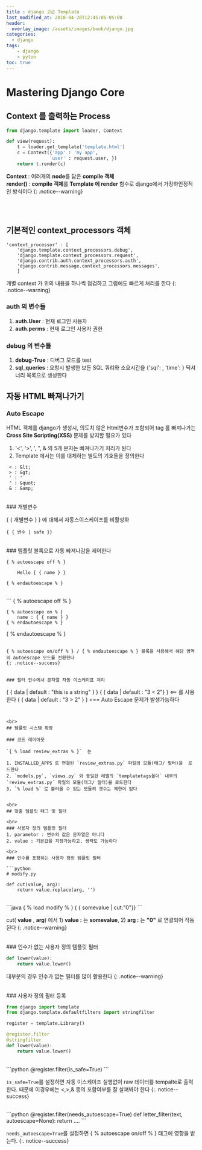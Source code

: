```yaml
---
title : django 고급 Template
last_modified_at: 2018-04-28T12:45:06-05:00
header:
  overlay_image: /assets/images/book/django.jpg
categories:
  - django
tags: 
    - django
    - pyton
toc: true    
---
```



# Mastering Django Core

## Context 를 출력하는 Process

```python
from django.template import loader, Context

def view(request):
    t = loader.get_template('template.html')
    c = Context({'app' : 'my app',
                'user' : request.user, })
    return t.render(c)
```

**Context** : 여러개의 **node**를 담은 **compile 객체**<br>
**render()** : **compile 객체**를 **Template 에 render** 함수로 django에서 가장하안정적인 방식이다
{: .notice--warning} 

<br><br>
## 기본적인 context_processors 객체 

```
'context_processor' : [
    'django.template.context_processors.debug',
    'django.template.context_processors.request',
    'django.contrib.auth.context_processors.auth',
    'django.contrib.message.context_processors.messages',
    ]
```

개별 context 가 위의 내용을 하나씩 점검하고 그럼에도 빠르게 처리를 한다 
{: .notice--warning} 

### auth 의 변수들
1. **auth.User** : 현재 로그인 사용자
2. **auth.perms** : 현재 로그인 사용자 권한

### debug 의 변수들
1. **debug-True** : 디버그 모드를 test
2. **sql_queries** : 요청시 발생한 보든 SQL 쿼리와 소요시간을 {'sql': , 'time': } 딕셔너리 목록으로 생성한다


## 자동 HTML 빠져나가기 

### Auto Escape

HTML 객체를 django가 생성시, 의도치 않은 Html변수가 포함되어 tag 를 빠져나가는 **Cross Site Scripting(XSS)** 문제를 방지할 필요가 있다

1. '<', '>', ', ", & 의 5개 문자는 빠져나가기 처리가 된다
2. Template 에서는 이를 대체하는 별도의 기호들을 정의한다
```
 < : &lt;
 > : &gt;
 ' : '
 " : &quot;
 & : &amp;
```

<br>
### 개별변수 

{ { 개별변수 } } 에 대해서 자동스이스케이프를 비활성화 

```
{ { 변수 | safe }} 
```

<br>
### 템플릿 블록으로 자동 빠져나감을 제어한다 

```
{ % autoescape off % }

    Hello { { name } }

{ % endautoescape % }
```

<br>
```
{ % autoescape off % }

    { % autoescape on % }
        name : { { name } }
    { % endautoescape % }

{ % endautoescape % }
```

{ % autoescape on/off % } / { % endautoescape % } 블록을 사용해서 해당 영역의 autoescape 모드를 전환한다
{: .notice--success}


### 필터 인수에서 문자열 자동 이스케이프 처리

```
{ { data | default : "this is a string" } }
{ { data | default : "3 &lt; 2"} }   <== 를 사용한다
{ { data | default : "3 > 2" } }     <== Auto Escape 문제가 발생가능하다 
```


<br>
## 템플릿 시스템 확장

### 코드 레이아웃

`{ % load review_extras % }`  는 

1. INSTALLED_APPS 로 연결된 `review_extras.py` 파일의 모듈(태그/ 필터)을  로드한다
2. `models.py`, `views.py` 와 동일한 레벨의 `templatetags폴더` 내부의 `review_extras.py` 파일의 모듈(태그/ 필터)을 로드한다 
3. `% load %` 로 불러올 수 있는 모듈의 갯수는 제한이 없다


<br>
## 맞춤 템플릿 태그 및 필터

<br>
### 사용자 정의 템플릿 필터
1. parametor : 변수의 값은 문자열은 아니다
2. value : 기본값을 지정가능하고, 생략도 가능하다

<br>
### 인수를 포함하는 사용자 정의 템플릿 필터

```python
# modify.py

def cut(value, arg):
    return value.replace(arg, '')
```

<br>
```java
{ % load modify % }
{ { somevalue | cut:"0"}}
```

cut( **value** , **arg**) 에서 1) **value :** 는 **somevalue**, 2) **arg :** 는 **"0"** 로 연결되어 작동된다
{: .notice--warning} 


<br>
### 인수가 없는 사용자 정의 템플릿 필터

```python
def lower(value):
    return value.lower()
```

대부분의 경우 인수가 없는 필터를 많이 활용한다
{: .notice--warning} 


<br>
### 사용자 정의 필터 등록

```python
from django import template
from django.template.defaultfilters import stringfilter

register = template.Library()

@register.filter
@stringfilter
def lower(value):
    return value.lower()
```

<br>
```python
@register.filter(is_safe=True)
```

`is_safe=True`를 설정하면 자동 이스케이프 실행없이 raw 데이터를 tempalte로 출력한다. 때문에 이경우에는 <,>,& 등의 포함여부를 잘 살펴봐야 한다
{:. notice--success} 

<br>
```python
@register.filter(needs_autoescape=True)
def letter_filter(text, autoescape=None):
    return ....
```

`needs_autoescape=True`를 설정하면 { % autoescape on/off % } 태그에 영향을 받는다.
{:. notice--success} 